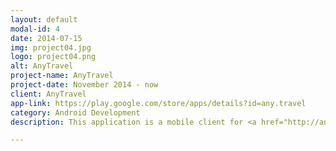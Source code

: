 ```yaml
---
layout: default
modal-id: 4
date: 2014-07-15
img: project04.jpg
logo: project04.png
alt: AnyTravel
project-name: AnyTravel
project-date: November 2014 - now
client: AnyTravel
app-link: https://play.google.com/store/apps/details?id=any.travel
category: Android Development
description: This application is a mobile client for <a href="http://any.travel">any.travel</a> site. It has functionality of <a href="https://play.google.com/store/apps/details?id=net.aviascanner.aviascanner" target="blank">Flights</a> and <a href="https://play.google.com/store/apps/details?id=any.travel.hotels" target="blank">Hotels</a> applications under the hood.<br><br>Using this combination you can forget about troubles with buying air tickets and looking for a place to sleep.<br><br>Combining two applications into single one was a great experience of code reusing and project modularity. 

---
```

